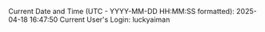 Current Date and Time (UTC - YYYY-MM-DD HH:MM:SS formatted): 2025-04-18 16:47:50
Current User's Login: luckyaiman
